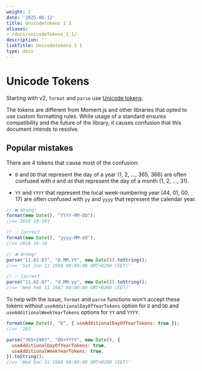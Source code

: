 ```yaml
---
weight: 2
date: '2025-06-12'
title: Unicodetokens 1 1
aliases:
- /docs/unicodeTokens_1_1/
description: ''
linkTitle: Unicodetokens 1 1
type: docs
---
```


# Unicode Tokens

Starting with v2, `format` and `parse` use [Unicode tokens].

The tokens are different from Moment.js and other libraries that opted to use
custom formatting rules. While usage of a standard ensures compatibility and
the future of the library, it causes confusion that this document intends
to resolve.

## Popular mistakes

There are 4 tokens that cause most of the confusion:

- `D` and `DD` that represent the day of a year (1, 2, ..., 365, 366)
  are often confused with `d` and `dd` that represent the day of a month
  (1, 2, ..., 31).

- `YY` and `YYYY` that represent the local week-numbering year (44, 01, 00, 17)
  are often confused with `yy` and `yyyy` that represent the calendar year.

```js
// ❌ Wrong!
format(new Date(), "YYYY-MM-DD");
//=> 2018-10-283

// ✅ Correct
format(new Date(), "yyyy-MM-dd");
//=> 2018-10-10

// ❌ Wrong!
parse("11.02.87", "D.MM.YY", new Date()).toString();
//=> 'Sat Jan 11 1986 00:00:00 GMT+0200 (EET)'

// ✅ Correct
parse("11.02.87", "d.MM.yy", new Date()).toString();
//=> 'Wed Feb 11 1987 00:00:00 GMT+0200 (EET)'
```

To help with the issue, `format` and `parse` functions won't accept
these tokens without `useAdditionalDayOfYearTokens` option for `D` and `DD` and
`useAdditionalWeekYearTokens` options for `YY` and `YYYY`:

```js
format(new Date(), "D", { useAdditionalDayOfYearTokens: true });
//=> '283'

parse("365+1987", "DD+YYYY", new Date(), {
  useAdditionalDayOfYearTokens: true,
  useAdditionalWeekYearTokens: true,
}).toString();
//=> 'Wed Dec 31 1986 00:00:00 GMT+0200 (EET)'
```

[Unicode tokens]: https://www.unicode.org/reports/tr35/tr35-dates.html#Date_Field_Symbol_Table
